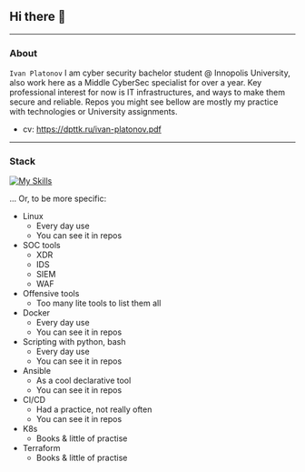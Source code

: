 ## Hi there 👋

---
### About
`Ivan Platonov`
I am cyber security bachelor student @ Innopolis University, also work here as a Middle CyberSec specialist for over a year. 
Key professional interest for now is IT infrastructures, and ways to make them secure and reliable. Repos you might see bellow are mostly my practice with technologies or University assignments. 

* cv: https://dpttk.ru/ivan-platonov.pdf

---
### Stack
[![My Skills](https://skillicons.dev/icons?i=bash,azure,ansible,terraform,k8s,docker,linux,python,gitlab,github,git,jenkins)](https://skillicons.dev)

... Or, to be more specific:
* Linux
	* Every day use
 	* You can see it in repos 
* SOC tools
	* XDR
	* IDS
	* SIEM
	* WAF
* Offensive tools 
	* Too many lite tools to list them all
* Docker
	* Every day use
	* You can see it in repos
* Scripting with python, bash
	* Every day use
	* You can see it in repos
* Ansible
	* As a cool declarative tool 
	* You can see it in repos
* CI/CD
	* Had a practice, not really often
	* You can see it in repos
* K8s 
	* Books & little of practise
* Terraform 
	* Books & little of practise
